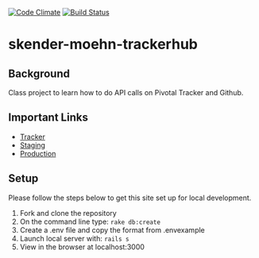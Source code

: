 [![Code Climate](https://codeclimate.com/github/vandosant/skender-moehn-trackerhub.png)](https://codeclimate.com/github/vandosant/skender-moehn-trackerhub)
[![Build Status](https://travis-ci.org/vandosant/skender-moehn-trackerhub.svg?branch=master)](https://travis-ci.org/vandosant/skender-moehn-trackerhub)

# skender-moehn-trackerhub

## Background

Class project to learn how to do API calls on Pivotal Tracker and Github.


## Important Links

* [Tracker](https://www.pivotaltracker.com/n/projects/1075540)
* [Staging](whispering-caverns-5184.herokuapp.com)
* [Production](http://skender-moehn-trackerhub.herokuapp.com/)

## Setup

Please follow the steps below to get this site set up for local development.

1. Fork and clone the repository
1. On the command line type: `rake db:create`
1. Create a .env file and copy the format from .envexample
1. Launch local server with: `rails s`
1. View in the browser at localhost:3000
